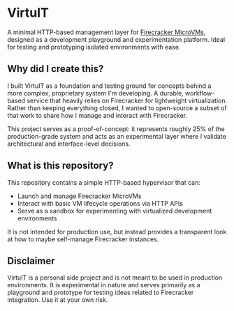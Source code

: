 # VirtuIT

A minimal HTTP-based management layer for [Firecracker MicroVMs](https://firecracker-microvm.github.io/), designed as a development playground and experimentation platform. Ideal for testing and prototyping isolated environments with ease.

## Why did I create this?

I built VirtuIT as a foundation and testing ground for concepts behind a more complex, proprietary system I'm developing. A durable, workflow-based service that heavily relies on Firecracker for lightweight virtualization. Rather than keeping everything closed, I wanted to open-source a subset of that work to share how I manage and interact with Firecracker.

This project serves as a proof-of-concept: it represents roughly 25% of the production-grade system and acts as an experimental layer where I validate architectural and interface-level decisions.

## What is this repository?

This repository contains a simple HTTP-based hypervisor that can:

- Launch and manage Firecracker MicroVMs
- Interact with basic VM lifecycle operations via HTTP APIs
- Serve as a sandbox for experimenting with virtualized development environments

It is not intended for production use, but instead provides a transparent look at how to maybe self-manage Firecracker instances.

## Disclaimer

VirtuIT is a personal side project and is not meant to be used in production environments. It is experimental in nature and serves primarily as a playground and prototype for testing ideas related to Firecracker integration. Use it at your own risk.
